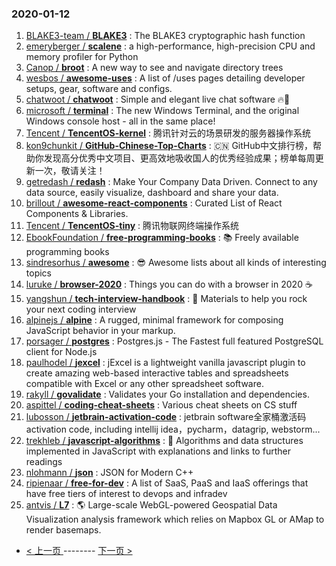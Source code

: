 ### 2020-01-12 
1. [
        BLAKE3-team /
**BLAKE3**](https://github.com/BLAKE3-team/BLAKE3) : The BLAKE3 cryptographic hash function
1. [
        emeryberger /
**scalene**](https://github.com/emeryberger/scalene) : a high-performance, high-precision CPU and memory profiler for Python
1. [
        Canop /
**broot**](https://github.com/Canop/broot) : A new way to see and navigate directory trees
1. [
        wesbos /
**awesome-uses**](https://github.com/wesbos/awesome-uses) : A list of /uses pages detailing developer setups, gear, software and configs.
1. [
        chatwoot /
**chatwoot**](https://github.com/chatwoot/chatwoot) : Simple and elegant live chat software 🔥💬
1. [
        microsoft /
**terminal**](https://github.com/microsoft/terminal) : The new Windows Terminal, and the original Windows console host - all in the same place!
1. [
        Tencent /
**TencentOS-kernel**](https://github.com/Tencent/TencentOS-kernel) : 腾讯针对云的场景研发的服务器操作系统
1. [
        kon9chunkit /
**GitHub-Chinese-Top-Charts**](https://github.com/kon9chunkit/GitHub-Chinese-Top-Charts) : 🇨🇳 GitHub中文排行榜，帮助你发现高分优秀中文项目、更高效地吸收国人的优秀经验成果；榜单每周更新一次，敬请关注！
1. [
        getredash /
**redash**](https://github.com/getredash/redash) : Make Your Company Data Driven. Connect to any data source, easily visualize, dashboard and share your data.
1. [
        brillout /
**awesome-react-components**](https://github.com/brillout/awesome-react-components) : Curated List of React Components & Libraries.
1. [
        Tencent /
**TencentOS-tiny**](https://github.com/Tencent/TencentOS-tiny) : 腾讯物联网终端操作系统
1. [
        EbookFoundation /
**free-programming-books**](https://github.com/EbookFoundation/free-programming-books) : 📚 Freely available programming books
1. [
        sindresorhus /
**awesome**](https://github.com/sindresorhus/awesome) : 😎 Awesome lists about all kinds of interesting topics
1. [
        luruke /
**browser-2020**](https://github.com/luruke/browser-2020) : Things you can do with a browser in 2020 ☕️
1. [
        yangshun /
**tech-interview-handbook**](https://github.com/yangshun/tech-interview-handbook) : 💯 Materials to help you rock your next coding interview
1. [
        alpinejs /
**alpine**](https://github.com/alpinejs/alpine) : A rugged, minimal framework for composing JavaScript behavior in your markup.
1. [
        porsager /
**postgres**](https://github.com/porsager/postgres) : Postgres.js - The Fastest full featured PostgreSQL client for Node.js
1. [
        paulhodel /
**jexcel**](https://github.com/paulhodel/jexcel) : jExcel is a lightweight vanilla javascript plugin to create amazing web-based interactive tables and spreadsheets compatible with Excel or any other spreadsheet software.
1. [
        rakyll /
**govalidate**](https://github.com/rakyll/govalidate) : Validates your Go installation and dependencies.
1. [
        aspittel /
**coding-cheat-sheets**](https://github.com/aspittel/coding-cheat-sheets) : Various cheat sheets on CS stuff
1. [
        lubosson /
**jetbrain-activation-code**](https://github.com/lubosson/jetbrain-activation-code) : jetbrain software全家桶激活码activation code, including intellij idea，pycharm，datagrip, webstorm...
1. [
        trekhleb /
**javascript-algorithms**](https://github.com/trekhleb/javascript-algorithms) : 📝 Algorithms and data structures implemented in JavaScript with explanations and links to further readings
1. [
        nlohmann /
**json**](https://github.com/nlohmann/json) : JSON for Modern C++
1. [
        ripienaar /
**free-for-dev**](https://github.com/ripienaar/free-for-dev) : A list of SaaS, PaaS and IaaS offerings that have free tiers of interest to devops and infradev
1. [
        antvis /
**L7**](https://github.com/antvis/L7) : 🌎 Large-scale WebGL-powered Geospatial Data Visualization analysis framework which relies on Mapbox GL or AMap to render basemaps. 

- [ < 上一页 ](https://github.com/able8/github-trending-daily-record/blob/master/2020-01-11.md) -------- [ 下一页 > ](https://github.com/able8/github-trending-daily-record/blob/master/2020-01-13.md)